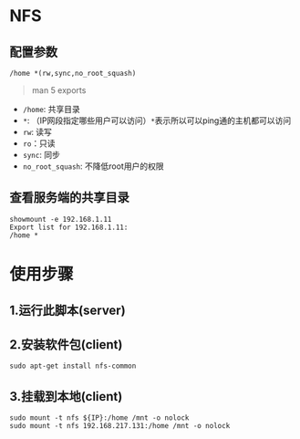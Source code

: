 # NFS


## 配置参数

```
/home *(rw,sync,no_root_squash)
```
> man 5 exports

- `/home`: 共享目录
- `*`: （IP网段指定哪些用户可以访问）`*`表示所以可以ping通的主机都可以访问
- `rw`: 读写
- `ro`：只读
- `sync`: 同步
- `no_root_squash`: 不降低root用户的权限


## 查看服务端的共享目录

```
showmount -e 192.168.1.11
Export list for 192.168.1.11:
/home *
```

# 使用步骤
## 1.运行此脚本(server)

## 2.安装软件包(client)
```
sudo apt-get install nfs-common
```

## 3.挂载到本地(client)

```
sudo mount -t nfs ${IP}:/home /mnt -o nolock
sudo mount -t nfs 192.168.217.131:/home /mnt -o nolock
```



